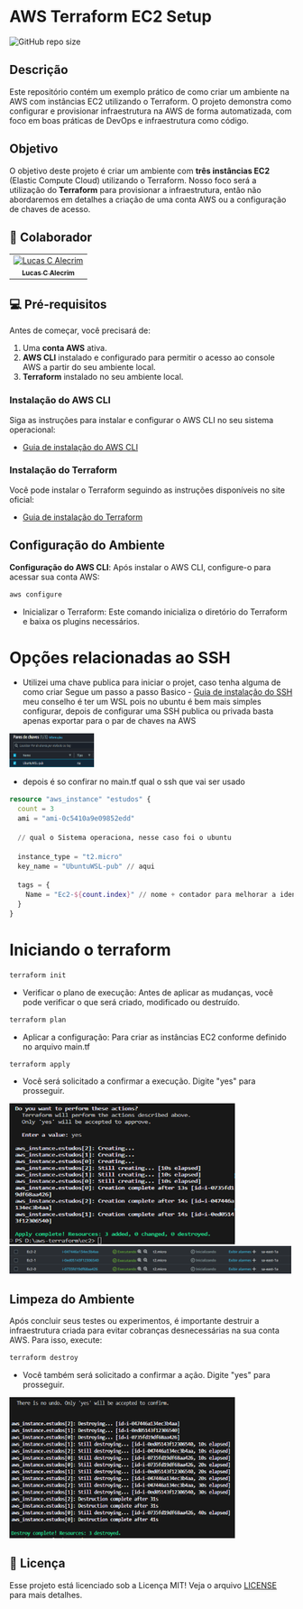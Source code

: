 # AWS Terraform EC2 Setup

![GitHub repo size](https://img.shields.io/github/repo-size/LucasCA-Git/aws-terraform?style=for-the-badge)



## Descrição
Este repositório contém um exemplo prático de como criar um ambiente na AWS com instâncias EC2 utilizando o Terraform. O projeto demonstra como configurar e provisionar infraestrutura na AWS de forma automatizada, com foco em boas práticas de DevOps e infraestrutura como código.

## Objetivo
O objetivo deste projeto é criar um ambiente com **três instâncias EC2** (Elastic Compute Cloud) utilizando o Terraform. Nosso foco será a utilização do **Terraform** para provisionar a infraestrutura, então não abordaremos em detalhes a criação de uma conta AWS ou a configuração de chaves de acesso.

## 🤝 Colaborador

<table>
  <tr>
    <td align="center">
      <a href="#" title="Lenda">
        <img src="https://avatars.githubusercontent.com/u/115514137?s=400&u=94091bbc718350e8ba1d74d7488af75f303bcbb3&v=44" width="100px;" alt="Lucas C Alecrim"/><br>
        <sub>
          <b>Lucas C Alecrim</b>
        </sub>
      </a>
    </td>
</table>


## 💻 Pré-requisitos

Antes de começar, você precisará de:

1. Uma **conta AWS** ativa.
2. **AWS CLI** instalado e configurado para permitir o acesso ao console AWS a partir do seu ambiente local.
3. **Terraform** instalado no seu ambiente local.

### Instalação do AWS CLI

Siga as instruções para instalar e configurar o AWS CLI no seu sistema operacional:
- [Guia de instalação do AWS CLI](https://docs.aws.amazon.com/cli/latest/userguide/install-cliv2.html)

### Instalação do Terraform

Você pode instalar o Terraform seguindo as instruções disponíveis no site oficial:
- [Guia de instalação do Terraform](https://developer.hashicorp.com/terraform/downloads)

## Configuração do Ambiente

**Configuração do AWS CLI**: Após instalar o AWS CLI, configure-o para acessar sua conta AWS:
   ```bash
   aws configure
```
- Inicializar o Terraform: Este comando inicializa o diretório do Terraform e baixa os plugins necessários.

# Opções relacionadas ao SSH 

- Utilizei uma chave publica para iniciar o projet, caso tenha alguma de como criar Segue um passo a passo Basico - [Guia de instalação do SSH](https://www.digitalocean.com/community/tutorials/how-to-set-up-ssh-keys-on-ubuntu-20-04-pt)
meu conselho é ter um WSL pois no ubuntu é bem mais simples configurar, depois de configurar uma SSH publica ou privada basta apenas exportar para o par de chaves na AWS

<img src="./img/par de chave.png" alt="EC2 criado na AWS" width="150" height="60"/>

- depois é so confirar no main.tf qual o ssh que vai ser usado
```tf
resource "aws_instance" "estudos" {
  count = 3
  ami = "ami-0c5410a9e09852edd" 
  
  // qual o Sistema operaciona, nesse caso foi o ubuntu

  instance_type = "t2.micro"
  key_name = "UbuntuWSL-pub" // aqui

  tags = {
    Name = "Ec2-${count.index}" // nome + contador para melhorar a identificação
  }
}
```

# Iniciando o terraform
 ```bash
terraform init
 ```
- Verificar o plano de execução: Antes de aplicar as mudanças, você pode verificar o que será criado, modificado ou destruído.

 ```bash
terraform plan
 ```
- Aplicar a configuração: Para criar as instâncias EC2 conforme definido no arquivo main.tf

 ```bash
terraform apply
 ```
- Você será solicitado a confirmar a execução. Digite "yes" para prosseguir.

 <img src="./img/criando.png" alt="Criando EC2" width="400" height="250"/>

<img src="./img/criação.png" alt="EC2 criado na AWS" width="500" height="49"/>

## Limpeza do Ambiente
Após concluir seus testes ou experimentos, é importante destruir a infraestrutura criada para evitar cobranças desnecessárias na sua conta AWS. Para isso, execute:

```bash
terraform destroy
```
- Você também será solicitado a confirmar a ação. Digite "yes" para prosseguir.

<img src="./img/destruindo arquitetura.png" alt="Retirando Arquitetura" width="400" height="250"/>

## 📝 Licença

Esse projeto está licenciado sob a Licença MIT!
Veja o arquivo [LICENSE](LICENSE) para mais detalhes.

